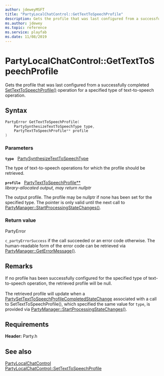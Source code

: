 ```yaml
---
author: jdeweyMSFT
title: "PartyLocalChatControl::GetTextToSpeechProfile"
description: Gets the profile that was last configured from a successfully completed [SetTextToSpeechProfile()](partylocalchatcontrol_settexttospeechprofile.md) operation for a specified type of text-to-speech operation.
ms.author: jdewey
ms.topic: reference
ms.service: playfab
ms.date: 11/08/2019
---
```


# PartyLocalChatControl::GetTextToSpeechProfile  

Gets the profile that was last configured from a successfully completed [SetTextToSpeechProfile()](partylocalchatcontrol_settexttospeechprofile.md) operation for a specified type of text-to-speech operation.  

## Syntax  
  
```cpp
PartyError GetTextToSpeechProfile(  
    PartySynthesizeTextToSpeechType type,  
    PartyTextToSpeechProfile** profile  
)  
```  
  
### Parameters  
  
**`type`** &nbsp; [PartySynthesizeTextToSpeechType](../../../enums/partysynthesizetexttospeechtype.md)  
  
The type of text-to-speech operations for which the profile should be retrieved.  
  
**`profile`** &nbsp; [PartyTextToSpeechProfile**](../../PartyTextToSpeechProfile/partytexttospeechprofile.md)  
*library-allocated output, may return nullptr*  
  
The output profile. The profile may be nullptr if none has been set for the specified type. The pointer is only valid until the next call to [PartyManager::StartProcessingStateChanges()](../../PartyManager/methods/partymanager_startprocessingstatechanges.md).  
  
  
### Return value  
PartyError
  
```c_partyErrorSuccess``` if the call succeeded or an error code otherwise. The human-readable form of the error code can be retrieved via [PartyManager::GetErrorMessage()](../../PartyManager/methods/partymanager_geterrormessage.md).
  
## Remarks  
  
If no profile has been successfully configured for the specified type of text-to-speech operation, the retrieved profile will be null. <br /><br /> The retrieved profile will update when a [PartySetTextToSpeechProfileCompletedStateChange](../../../structs/partysettexttospeechprofilecompletedstatechange.md) associated with a call to SetTextToSpeechProfile(), which specified the same value for `type`, is provided via [PartyManager::StartProcessingStateChanges()](../../PartyManager/methods/partymanager_startprocessingstatechanges.md).
  
## Requirements  
  
**Header:** Party.h
  
## See also  
[PartyLocalChatControl](../partylocalchatcontrol.md)  
[PartyLocalChatControl::SetTextToSpeechProfile](partylocalchatcontrol_settexttospeechprofile.md)
  
  
